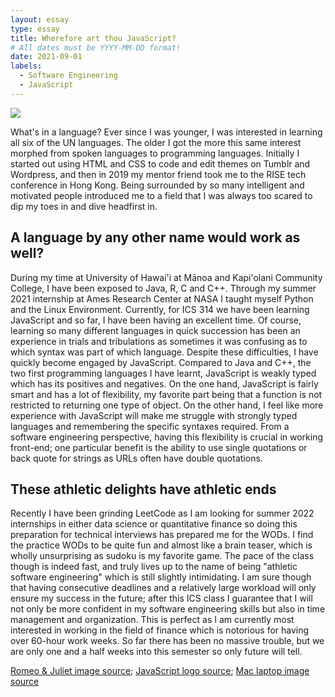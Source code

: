 ```yaml
---
layout: essay
type: essay
title: Wherefore art thou JavaScript?
# All dates must be YYYY-MM-DD format!
date: 2021-09-01
labels:
  - Software Engineering
  - JavaScript
---
```


<img class="ui medium right floated rounded image" src="../images/romeo-javascript.png">

What's in a language? Ever since I was younger, I was interested in learning all six of the UN languages. The older I got the more this same interest morphed from spoken languages to programming languages. Initially I started out using HTML and CSS to code and edit themes on Tumblr and Wordpress, and then in 2019 my mentor friend took me to the RISE tech conference in Hong Kong. Being surrounded by so many intelligent and motivated people introduced me to a field that I was always too scared to dip my toes in and dive headfirst in. 

## A language by any other name would work as well?

During my time at University of Hawai'i at Mānoa and Kapi'olani Community College, I have been exposed to Java, R, C and C++. Through my summer 2021 internship at Ames Research Center at NASA I taught myself Python and the Linux Environment. Currently, for ICS 314 we have been learning JavaScript and so far, I have been having an excellent time. Of course, learning so many different languages in quick succession has been an experience in trials and tribulations as sometimes it was confusing as to which syntax was part of which language. Despite these difficulties, I have quickly become engaged by JavaScript. Compared to Java and C++, the two first programming languages I have learnt, JavaScript is weakly typed which has its positives and negatives. On the one hand, JavaScript is fairly smart and has a lot of flexibility, my favorite part being that a function is not restricted to returning one type of object. On the other hand, I feel like more experience with JavaScript will make me struggle with strongly typed languages and remembering the specific syntaxes required. From a software engineering perspective, having this flexibility is crucial in working front-end; one particular benefit is the ability to use single quotations or back quote for strings as URLs often have double quotations. 

## These athletic delights have athletic ends

Recently I have been grinding LeetCode as I am looking for summer 2022 internships in either data science or quantitative finance so doing this preparation for technical interviews has prepared me for the WODs. I find the practice WODs to be quite fun and almost like a brain teaser, which is wholly unsurprising as sudoku is my favorite game. The pace of the class though is indeed fast, and truly lives up to the name of being "athletic software engineering" which is still slightly intimidating. I am sure though that having consecutive deadlines and a relatively large workload will only ensure my success in the future; after this ICS class I guarantee that I will not only be more confident in my software engineering skills but also in time management and organization. This is perfect as I am currently most interested in working in the field of finance which is notorious for having over 60-hour work weeks. So far there has been no massive trouble, but we are only one and a half weeks into this semester so only future will tell. 

[Romeo & Juliet image source](https://www.thoughtco.com/thmb/bXNSiy7Hpa_pi20V-q5r_e2ICIk=/4762x3083/filters:fill(auto,1)/claire-danes-and-leonardo-dicaprio-in-romeo-juliet-168603201-57e993813df78c690f91ad9a.jpg); [JavaScript logo source](https://www.freepnglogos.com/uploads/javascript-png/javascript-logo-transparent-logo-javascript-images-3.png); [Mac laptop image source](https://www.freeiconspng.com/img/6759)
